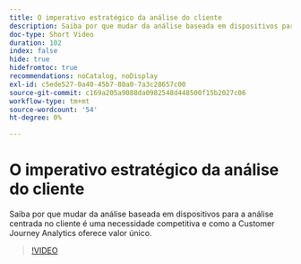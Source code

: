 ```yaml
---
title: O imperativo estratégico da análise do cliente
description: Saiba por que mudar da análise baseada em dispositivos para a análise centrada no cliente é uma necessidade competitiva e como a Customer Journey Analytics oferece valor único.
doc-type: Short Video
duration: 102
index: false
hide: true
hidefromtoc: true
recommendations: noCatalog, noDisplay
exl-id: c5ede527-0a40-45b7-80a0-7a3c28657c00
source-git-commit: c169a205a9088da0982548d448500f15b2027c06
workflow-type: tm+mt
source-wordcount: '54'
ht-degree: 0%

---
```


# O imperativo estratégico da análise do cliente

Saiba por que mudar da análise baseada em dispositivos para a análise centrada no cliente é uma necessidade competitiva e como a Customer Journey Analytics oferece valor único.

<!-- 62_S112_3442459_101_the-strategic-imperative-of-customer-analytics -->
>[!VIDEO](https://video.tv.adobe.com/v/3458322/?learn=on&enablevpops=true)
